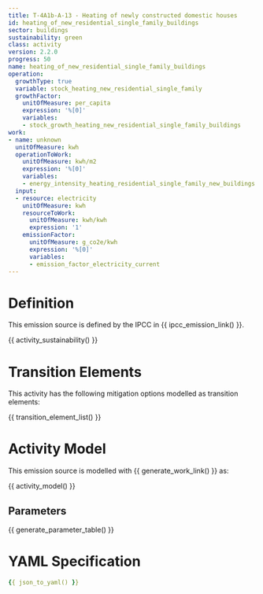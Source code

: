 ```yaml
---
title: T-4A1b-A-13 - Heating of newly constructed domestic houses
id: heating_of_new_residential_single_family_buildings
sector: buildings
sustainability: green
class: activity
version: 2.2.0
progress: 50
name: heating_of_new_residential_single_family_buildings
operation:
  growthType: true
  variable: stock_heating_new_residential_single_family
  growthFactor:
    unitOfMeasure: per_capita
    expression: '%[0]'
    variables:
    - stock_growth_heating_new_residential_single_family_buildings
work:
- name: unknown
  unitOfMeasure: kwh
  operationToWork:
    unitOfMeasure: kwh/m2
    expression: '%[0]'
    variables:
    - energy_intensity_heating_residential_single_family_new_buildings
  input:
  - resource: electricity
    unitOfMeasure: kwh
    resourceToWork:
      unitOfMeasure: kwh/kwh
      expression: '1'
    emissionFactor:
      unitOfMeasure: g_co2e/kwh
      expression: '%[0]'
      variables:
      - emission_factor_electricity_current
---
```

# Definition
This emission source is defined by the IPCC in {{ ipcc_emission_link() }}.


{{ activity_sustainability() }}

# Transition Elements

This activity has the following mitigation options modelled as transition elements:

{{ transition_element_list() }}

# Activity Model
This emission source is modelled with {{ generate_work_link() }} as:

{{ activity_model() }}

## Parameters

{{ generate_parameter_table() }}

# YAML Specification

```yaml
{{ json_to_yaml() }}
```